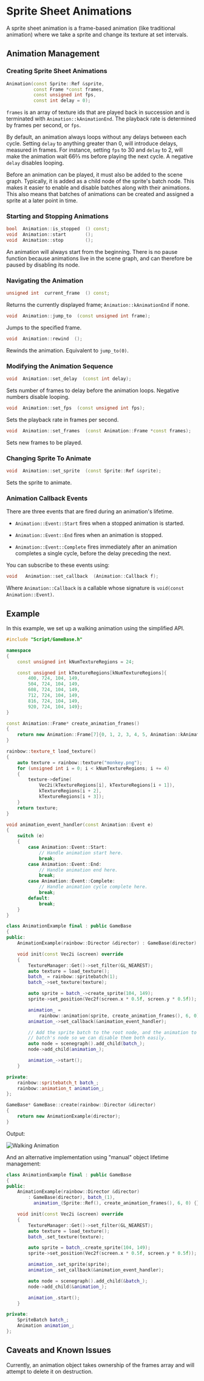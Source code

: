 # Sprite Sheet Animations

A sprite sheet animation is a frame-based animation (like traditional animation)
where we take a sprite and change its texture at set intervals.

## Animation Management

### Creating Sprite Sheet Animations

```c++
Animation(const Sprite::Ref &sprite,
          const Frame *const frames,
          const unsigned int fps,
          const int delay = 0);
```

`frames` is an array of texture ids that are played back in succession and is
terminated with `Animation::kAnimationEnd`. The playback rate is determined by
frames per second, or `fps`.

By default, an animation always loops without any delays between each cycle.
Setting `delay` to anything greater than 0, will introduce delays, measured in
frames. For instance, setting `fps` to 30 and `delay` to 2, will make the
animation wait 66⅔ ms before playing the next cycle. A negative `delay`
disables looping.

Before an animation can be played, it must also be added to the scene graph.
Typically, it is added as a child node of the sprite's batch node. This makes it
easier to enable and disable batches along with their animations. This also
means that batches of animations can be created and assigned a sprite at a later
point in time.

### Starting and Stopping Animations

```c++
bool  Animation::is_stopped  () const;
void  Animation::start       ();
void  Animation::stop        ();
```

An animation will always start from the beginning. There is no pause function
because animations live in the scene graph, and can therefore be paused by
disabling its node.

### Navigating the Animation

```c++
unsigned int  current_frame  () const;
```

Returns the currently displayed frame; `Animation::kAnimationEnd` if none.

```c++
void  Animation::jump_to  (const unsigned int frame);
```

Jumps to the specified frame.

```c++
void  Animation::rewind  ();
```

Rewinds the animation. Equivalent to `jump_to(0)`.

### Modifying the Animation Sequence

```c++
void  Animation::set_delay  (const int delay);
```

Sets number of frames to delay before the animation loops. Negative numbers
disable looping.

```c++
void  Animation::set_fps  (const unsigned int fps);
```

Sets the playback rate in frames per second.

```c++
void  Animation::set_frames  (const Animation::Frame *const frames);
```

Sets new frames to be played.

### Changing Sprite To Animate

```c++
void  Animation::set_sprite  (const Sprite::Ref &sprite);
```

Sets the sprite to animate.

### Animation Callback Events

There are three events that are fired during an animation's lifetime.

* `Animation::Event::Start` fires when a stopped animation is started.

* `Animation::Event::End` fires when an animation is stopped.

* `Animation::Event::Complete` fires immediately after an animation completes a
  single cycle, before the delay preceding the next.

You can subscribe to these events using:

```c++
void   Animation::set_callback  (Animation::Callback f);
```

Where `Animation::Callback` is a callable whose signature is
`void(const Animation::Event)`.

## Example

In this example, we set up a walking animation using the simplified API.

```c++
#include "Script/GameBase.h"

namespace
{
    const unsigned int kNumTextureRegions = 24;

    const unsigned int kTextureRegions[kNumTextureRegions]{
        400, 724, 104, 149,
        504, 724, 104, 149,
        608, 724, 104, 149,
        712, 724, 104, 149,
        816, 724, 104, 149,
        920, 724, 104, 149};
}

const Animation::Frame* create_animation_frames()
{
    return new Animation::Frame[7]{0, 1, 2, 3, 4, 5, Animation::kAnimationEnd};
}

rainbow::texture_t load_texture()
{
    auto texture = rainbow::texture("monkey.png");
    for (unsigned int i = 0; i < kNumTextureRegions; i += 4)
    {
        texture->define(
            Vec2i(kTextureRegions[i], kTextureRegions[i + 1]),
            kTextureRegions[i + 2],
            kTextureRegions[i + 3]);
    }
    return texture;
}

void animation_event_handler(const Animation::Event e)
{
    switch (e)
    {
        case Animation::Event::Start:
            // Handle animation start here.
            break;
        case Animation::Event::End:
            // Handle animation end here.
            break;
        case Animation::Event::Complete:
            // Handle animation cycle complete here.
            break;
        default:
            break;
    }
}

class AnimationExample final : public GameBase
{
public:
    AnimationExample(rainbow::Director &director) : GameBase(director) {}

    void init(const Vec2i &screen) override
    {
        TextureManager::Get()->set_filter(GL_NEAREST);
        auto texture = load_texture();
        batch_ = rainbow::spritebatch(1);
        batch_->set_texture(texture);

        auto sprite = batch_->create_sprite(104, 149);
        sprite->set_position(Vec2f(screen.x * 0.5f, screen.y * 0.5f));

        animation_ =
            rainbow::animation(sprite, create_animation_frames(), 6, 0);
        animation_->set_callback(&animation_event_handler);

        // Add the sprite batch to the root node, and the animation to the
        // batch's node so we can disable them both easily.
        auto node = scenegraph().add_child(batch_);
        node->add_child(animation_);

        animation_->start();
    }

private:
    rainbow::spritebatch_t batch_;
    rainbow::animation_t animation_;
};

GameBase* GameBase::create(rainbow::Director &director)
{
    return new AnimationExample(director);
}
```

Output:

![Walking Animation](sprite_sheet_animations_output.gif)

And an alternative implementation using "manual" object lifetime management:

```c++
class AnimationExample final : public GameBase
{
public:
    AnimationExample(rainbow::Director &director)
        : GameBase(director), batch_(1),
          animation_(Sprite::Ref(), create_animation_frames(), 6, 0) {}

    void init(const Vec2i &screen) override
    {
        TextureManager::Get()->set_filter(GL_NEAREST);
        auto texture = load_texture();
        batch_.set_texture(texture);

        auto sprite = batch_.create_sprite(104, 149);
        sprite->set_position(Vec2f(screen.x * 0.5f, screen.y * 0.5f));

        animation_.set_sprite(sprite);
        animation_.set_callback(&animation_event_handler);

        auto node = scenegraph().add_child(&batch_);
        node->add_child(&animation_);

        animation_.start();
    }

private:
    SpriteBatch batch_;
    Animation animation_;
};
```

## Caveats and Known Issues

Currently, an animation object takes ownership of the frames array and will
attempt to delete it on destruction.
